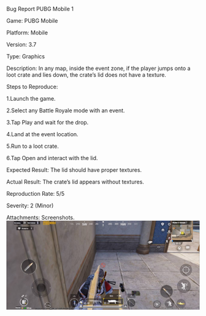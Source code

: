 Bug Report PUBG Mobile 1

Game: PUBG Mobile

Platform: Mobile

Version: 3.7

Type: Graphics

Description:
In any map, inside the event zone, if the player jumps onto a loot crate and lies down, the crate’s lid does not have a texture.

Steps to Reproduce:

1.Launch the game.

2.Select any Battle Royale mode with an event.

3.Tap Play and wait for the drop.

4.Land at the event location.

5.Run to a loot crate.

6.Tap Open and interact with the lid.

Expected Result:
The lid should have proper textures.

Actual Result:
The crate’s lid appears without textures.

Reproduction Rate:
5/5

Severity:
2 (Minor)

Attachments: Screenshots. ![Bug Screenshot](1.bug-report.pubgm.jpg)
